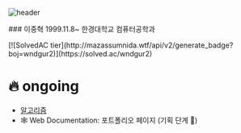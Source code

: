 ![header](https://capsule-render.vercel.app/api?type=waving&color=gradient&height=120&text=Junghyeok%20Lee&fontSize=42&fontAlign=24)
<p>
  <p>
    ### 이중혁  
    1999.11.8~  
    한경대학교 컴퓨터공학과  
  </p>
  [![SolvedAC tier](http://mazassumnida.wtf/api/v2/generate_badge?boj=wndgur2)](https://solved.ac/wndgur2)
</p>

# 🔥 ongoing
- [알고리즘](https://github.com/leejunghyeokWN/study_algorithm)
- 🕸️ Web Documentation: 포트폴리오 페이지 (기획 단계 🐣)
